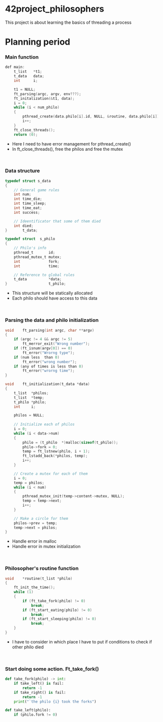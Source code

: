 # 42project_philosophers
This project is about learning the basics of threading a process

# Planning period

### Main function
```c
def main:
    t_list   *t1;
    t_data   data;
    int      i;

    t1 = NULL;
    ft_parsing(argc, argv, env???);
    ft_initalization(&t1, data);
    i = 0;
    while (i < num_philo)
    {
        pthread_create(data.philo[i].id, NULL, &routine, data.philo[i]);
        i++;
    }
    ft_close_threads();
    return (0);
```
- Here I need to have error management for pthread_create()
- In ft_close_threads(), free the philos and free the mutex 

<br>

### Data structure
```c
typedef struct s_data
{
    // General game rules
    int num;
    int time_die;
    int time_sleep;
    int time_eat;
    int success;

    // Ideentificator that some of them died
    int died;
}       t_data;

typedef struct  s_philo
{
    // Philo's info
    pthread_t       id;
    pthread_mutex_t mutex;
    int             fork;
    int             time;

    // Reference to global rules
    t_data          *data;
}                   t_philo;
```
- This structure will be statically allocated 
- Each philo should have access to this data

<br>

### Parsing the data and philo initialization

```c
void    ft_parsing(int argc, char **argv)
{
    if (argc != 4 && argc != 5)
        ft_merror_exit("Wrong number");
    if (ft_isnum(argv[0]) == 0)
        ft_error("Wrorng type");
    if (num less  than 0)
        ft_error("wrong number");
    if (any of times is less than 0)
        ft_error("wrorng time");
}

void    ft_initialization(t_data *data)
{
    t_list  *philos;
    t_list  *temp;
    t_philo *philo;
    int     i;

    philos = NULL;
    
    // Initialize each of philos
    i = 0;
    while (i < data->num)
    {
        philo = (t_philo  *)malloc(sizeof(t_philo));
        philo->fork = 0;
        temp = ft_lstnew(philo, i + 1);
        ft_lstadd_back(*philos, temp);
        i++;
    }

    // Create a mutex for each of them
    i = 0;
    temp = philos;
    while (i < num)
    {
        pthread_mutex_init(temp->content->mutex, NULL);
        temp = temp->next;
        i++;
    }

    // Make a circle for them
    philos->prev = temp;
    temp->next = philos;
}
```
- Handle error in malloc
- Handle error in mutex initialization 

<br>

### Philosopher's routine function

```c
void    *routine(t_list *philo)
{
    ft_init_the_time();
    while (1)
    {
        if (ft_take_fork(philo) != 0)
            break;
        if (ft_start_eating(philo) != 0)
            break;
        if (ft_start_sleeping(philo) != 0)
            break;
    }
}
```
- I have to consider in which place I have to put if conditions to check if other philo died

<br>

### Start doing some action. Ft_take_fork()

```python 3
def take_fork(philo) -> int:
    if take_left() is fail:
        return -1
    if take_right() is fail:
        return -1
    print("`the philo {i} took the forks")

def take_left(philo):
    if (philo.fork != 0)

```